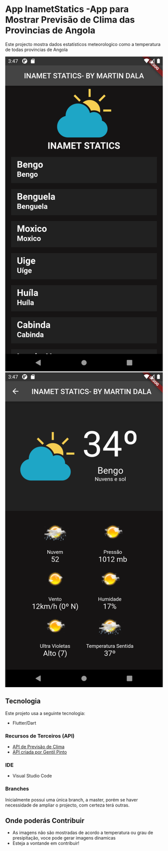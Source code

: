 # App InametStatics -App para Mostrar Previsão de Clima das Provincias de Angola
Este projecto mostra dados estatísticos meteorologico como a temperatura de todas provincias de Angola

![Imagem 1](https://github.com/MartinDala/InametStatics/blob/main/Screenshot_1602431223.png)
![Imagem 2](https://github.com/MartinDala/InametStatics/blob/main/Screenshot_1602431265.png)

## Tecnologia
Este projeto usa a seguinte tecnologia:
* Flutter/Dart


### Recursos de Terceiros (API)

- [API de Previsão de Clima](https://angoprovsapi.herokuapp.com/api/v1/previsao/hu%C3%ADla)
- [API criada por Gentil Pinto](https://github.com/GentilPinto/provincias_de_angola_api)

### IDE
* Visual Studio Code

### Branches
Inicialmente possui uma única branch, a master, porém se haver necessidade de ampliar o projecto, com certeza terá outras. 

## Onde poderás Contribuir
* As imagens não são mostradas de acordo a temperatura ou grau de presipitação, voce pode gerar imagens dinamicas 
* Esteja a vontande em contribuir!
